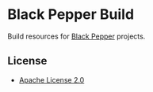 Black Pepper Build
==================

Build resources for [Black Pepper](http://www.blackpepper.co.uk/) projects.

License
-------

* [Apache License 2.0](http://www.apache.org/licenses/LICENSE-2.0.html)
